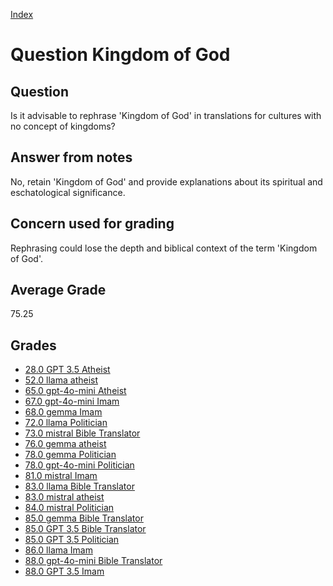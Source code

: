
[Index](../../index.md)
# Question Kingdom of God
## Question
Is it advisable to rephrase 'Kingdom of God' in translations for cultures with no concept of kingdoms?

## Answer from notes
No, retain 'Kingdom of God' and provide explanations about its spiritual and eschatological significance.

## Concern used for grading
Rephrasing could lose the depth and biblical context of the term 'Kingdom of God'.

## Average Grade
75.25

## Grades
 * [28.0 GPT 3.5 Atheist](../answers/GPT_3.5_Atheist/Kingdom_of_God.md)
 * [52.0 llama atheist](../answers/llama_atheist/Kingdom_of_God.md)
 * [65.0 gpt-4o-mini Atheist](../answers/gpt-4o-mini_Atheist/Kingdom_of_God.md)
 * [67.0 gpt-4o-mini Imam](../answers/gpt-4o-mini_Imam/Kingdom_of_God.md)
 * [68.0 gemma Imam](../answers/gemma_Imam/Kingdom_of_God.md)
 * [72.0 llama Politician](../answers/llama_Politician/Kingdom_of_God.md)
 * [73.0 mistral Bible Translator](../answers/mistral_Bible_Translator/Kingdom_of_God.md)
 * [76.0 gemma atheist](../answers/gemma_atheist/Kingdom_of_God.md)
 * [78.0 gemma Politician](../answers/gemma_Politician/Kingdom_of_God.md)
 * [78.0 gpt-4o-mini Politician](../answers/gpt-4o-mini_Politician/Kingdom_of_God.md)
 * [81.0 mistral Imam](../answers/mistral_Imam/Kingdom_of_God.md)
 * [83.0 llama Bible Translator](../answers/llama_Bible_Translator/Kingdom_of_God.md)
 * [83.0 mistral atheist](../answers/mistral_atheist/Kingdom_of_God.md)
 * [84.0 mistral Politician](../answers/mistral_Politician/Kingdom_of_God.md)
 * [85.0 gemma Bible Translator](../answers/gemma_Bible_Translator/Kingdom_of_God.md)
 * [85.0 GPT 3.5 Bible Translator](../answers/GPT_3.5_Bible_Translator/Kingdom_of_God.md)
 * [85.0 GPT 3.5 Politician](../answers/GPT_3.5_Politician/Kingdom_of_God.md)
 * [86.0 llama Imam](../answers/llama_Imam/Kingdom_of_God.md)
 * [88.0 gpt-4o-mini Bible Translator](../answers/gpt-4o-mini_Bible_Translator/Kingdom_of_God.md)
 * [88.0 GPT 3.5 Imam](../answers/GPT_3.5_Imam/Kingdom_of_God.md)
